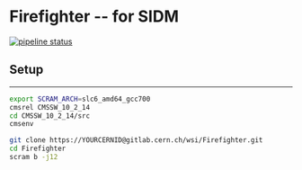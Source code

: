 # Firefighter -- for SIDM 

[![pipeline status](https://gitlab.cern.ch/wsi/Firefighter/badges/master/pipeline.svg)](https://gitlab.cern.ch/wsi/Firefighter/commits/master)

## Setup

---

```bash
export SCRAM_ARCH=slc6_amd64_gcc700
cmsrel CMSSW_10_2_14
cd CMSSW_10_2_14/src
cmsenv

git clone https://YOURCERNID@gitlab.cern.ch/wsi/Firefighter.git
cd Firefighter
scram b -j12
```

